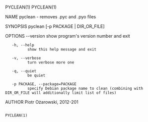 PYCLEAN(1)                                                                                                                                                                     PYCLEAN(1)

NAME
       pyclean - removes .pyc and .pyo files

SYNOPSIS
          pyclean [-p PACKAGE | DIR_OR_FILE]

OPTIONS
       --version
              show program's version number and exit

       -h, --help
              show this help message and exit

       -v, --verbose
              turn verbose more one

       -q, --quiet
              be quiet

       -p PACKAGE, --package=PACKAGE
              specify Debian package name to clean (combining with DIR_OR_FILE will additionally limit list of files)

AUTHOR
       Piotr Ożarowski, 2012-201

                                                                                                                                                                               PYCLEAN(1)
